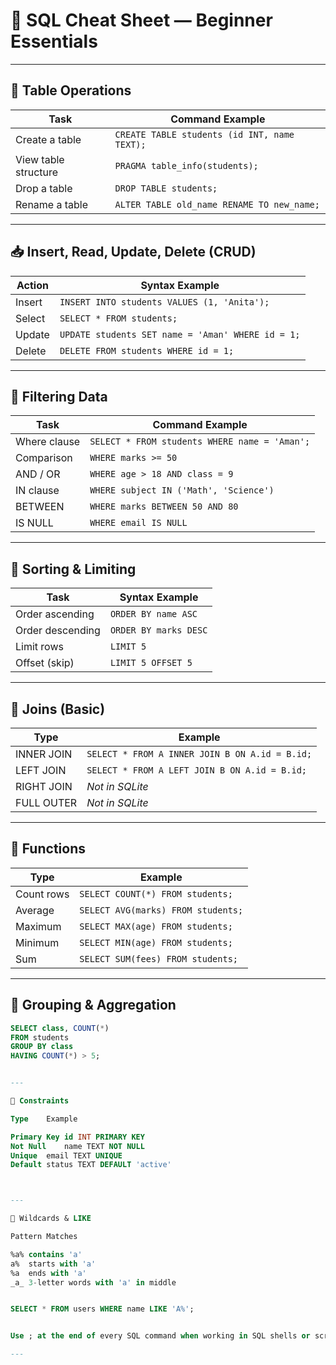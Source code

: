 
# 🧮 SQL Cheat Sheet — Beginner Essentials

---

## 📁 Table Operations

| Task                        | Command Example                                  |
|-----------------------------|--------------------------------------------------|
| Create a table              | `CREATE TABLE students (id INT, name TEXT);`     |
| View table structure        | `PRAGMA table_info(students);`                  |
| Drop a table                | `DROP TABLE students;`                           |
| Rename a table              | `ALTER TABLE old_name RENAME TO new_name;`       |

---

## 📥 Insert, Read, Update, Delete (CRUD)

| Action     | Syntax Example |
|------------|----------------|
| Insert     | `INSERT INTO students VALUES (1, 'Anita');` |
| Select     | `SELECT * FROM students;` |
| Update     | `UPDATE students SET name = 'Aman' WHERE id = 1;` |
| Delete     | `DELETE FROM students WHERE id = 1;` |

---

## 🎯 Filtering Data

| Task                  | Command Example |
|-----------------------|-----------------|
| Where clause          | `SELECT * FROM students WHERE name = 'Aman';` |
| Comparison            | `WHERE marks >= 50` |
| AND / OR              | `WHERE age > 18 AND class = 9` |
| IN clause             | `WHERE subject IN ('Math', 'Science')` |
| BETWEEN               | `WHERE marks BETWEEN 50 AND 80` |
| IS NULL               | `WHERE email IS NULL` |

---

## 🔢 Sorting & Limiting

| Task              | Syntax Example |
|-------------------|----------------|
| Order ascending   | `ORDER BY name ASC` |
| Order descending  | `ORDER BY marks DESC` |
| Limit rows        | `LIMIT 5` |
| Offset (skip)     | `LIMIT 5 OFFSET 5` |

---

## 🔁 Joins (Basic)

| Type      | Example |
|-----------|---------|
| INNER JOIN | `SELECT * FROM A INNER JOIN B ON A.id = B.id;` |
| LEFT JOIN  | `SELECT * FROM A LEFT JOIN B ON A.id = B.id;` |
| RIGHT JOIN | *Not in SQLite* |
| FULL OUTER | *Not in SQLite* |

---

## 🧠 Functions

| Type         | Example |
|--------------|---------|
| Count rows   | `SELECT COUNT(*) FROM students;` |
| Average      | `SELECT AVG(marks) FROM students;` |
| Maximum      | `SELECT MAX(age) FROM students;` |
| Minimum      | `SELECT MIN(age) FROM students;` |
| Sum          | `SELECT SUM(fees) FROM students;` |

---

## 📌 Grouping & Aggregation

```sql
SELECT class, COUNT(*) 
FROM students 
GROUP BY class 
HAVING COUNT(*) > 5;


---

🔐 Constraints

Type	Example

Primary Key	id INT PRIMARY KEY
Not Null	name TEXT NOT NULL
Unique	email TEXT UNIQUE
Default	status TEXT DEFAULT 'active'



---

🔎 Wildcards & LIKE

Pattern	Matches

%a%	contains 'a'
a%	starts with 'a'
%a	ends with 'a'
_a_	3-letter words with 'a' in middle


SELECT * FROM users WHERE name LIKE 'A%';


Use ; at the end of every SQL command when working in SQL shells or scripts.

---


